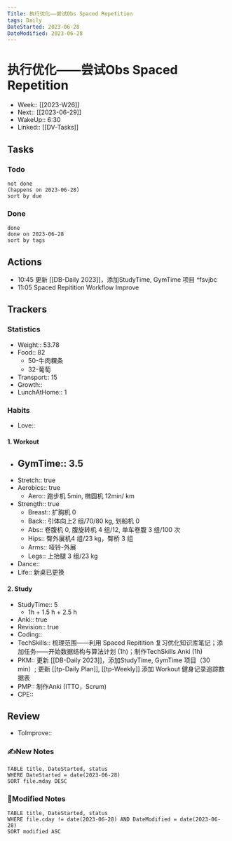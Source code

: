 ```yaml
---
Title: 执行优化——尝试Obs Spaced Repetition
tags: Daily
DateStarted: 2023-06-28
DateModified: 2023-06-28
---
```

# 执行优化——尝试Obs Spaced Repetition
- Week:: [[2023-W26]]
- Next:: [[2023-06-29]]
- WakeUp:: 6:30
- Linked:: [[DV-Tasks]]
## Tasks
### Todo
```tasks
not done
(happens on 2023-06-28)
sort by due
```
### Done
```tasks
done
done on 2023-06-28
sort by tags
```
## Actions
- 10:45 更新 [[DB-Daily 2023]]，添加StudyTime, GymTime 项目 ^fsvjbc
- 11:05 Spaced Repitition Workflow Improve
## Trackers 
### Statistics 
- Weight:: 53.78
- Food:: 82
	- 50-牛肉粿条
	- 32-葡萄
- Transport:: 15
- Growth::
- LunchAtHome:: 1
### Habits
- Love::
#### 1. Workout
- GymTime:: 3.5
	- 
- Stretch:: true
- Aerobics:: true
	- Aero::  跑步机  5min, 椭圆机  12min/ km
- Strength:: true
	- Breast:: 扩胸机 0
	- Back:: 引体向上2 组/70/80 kg, 划船机 0
	- Abs:: 卷腹机 0, 腹旋转机 4 组/12,  单车卷腹 3 组/100 次
	- Hips:: 臀外展机4 组/23 kg，臀桥 3 组
	- Arms:: 哑铃-外展
	- Legs:: 上抬腿 3 组/23 kg
- Dance::
- Life:: 新桌已更换
#### 2. Study
- StudyTime:: 5
	- 1h + 1.5 h + 2.5 h
- Anki:: true
- Revision:: true
- Coding:: 
- TechSkills:: 梳理范围——利用 Spaced Repitition 复习优化知识库笔记；添加任务——开始数据结构与算法计划 (1h)；制作TechSkills Anki (1h)
- PKM:: 更新 [[DB-Daily 2023]]，添加StudyTime, GymTime 项目（30 min）; 更新 [[tp-Daily Plan]], [[tp-Weekly]] 添加 Workout 健身记录追踪数据表
- PMP:: 制作Anki (ITTO，Scrum)
- CPE::
## Review
- ToImprove:: 
### ✍️New Notes

```dataview
TABLE title, DateStarted, status
WHERE DateStarted = date(2023-06-28)
SORT file.mday DESC
```

### 📝Modified Notes

```dataview
TABLE title, DateStarted, status
WHERE file.cday != date(2023-06-28) AND DateModified = date(2023-06-28)
SORT modified ASC
```
